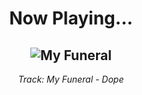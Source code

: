 <div align="center"> 
<h1>Now Playing...</h1>

![My Funeral](https://i.scdn.co/image/ab67616d00001e0249238b0db0146caa1e2f2473)
--
_<p>Track: My Funeral - Dope </p>_
</div>
